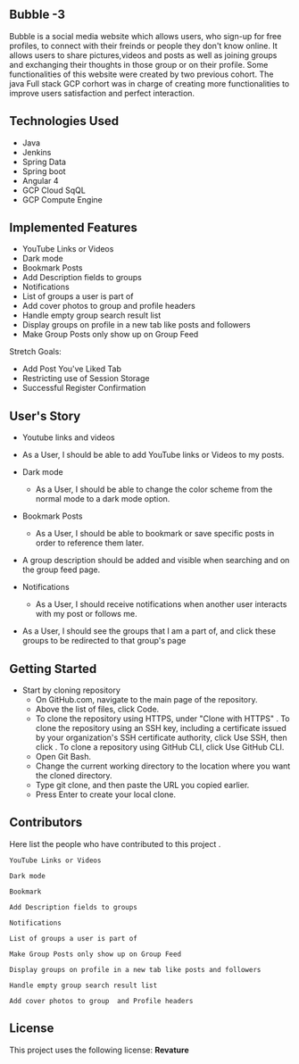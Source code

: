  Bubble -3
  -----------------------------------------------------------------------------------------------------------------------------------------------------------
  Bubble is a social media website which allows users, who sign-up for free profiles, to connect with their freinds or people they 
  don't know online. It allows users to share pictures,videos and posts as well as joining groups and exchanging their thoughts in those group or on their profile. 
  Some functionalities of this website were created by two previous cohort. The java Full stack  GCP corhort was in charge of creating more functionalities 
  to improve users satisfaction and perfect interaction.
  

**Technologies Used**
-----------------------------------------------------------------------------------------
* Java
* Jenkins
* Spring Data
* Spring boot
* Angular 4
* GCP Cloud SqQL
* GCP Compute Engine


**Implemented Features**
------------------------------------
* YouTube Links or Videos
* Dark mode
* Bookmark Posts
* Add Description fields to groups
* Notifications
* List of groups a user is part of
* Add cover photos to group and profile headers
* Handle empty group search result list 
* Display groups on profile in a new tab like posts and followers
* Make Group Posts only show up on Group Feed

Stretch Goals:

* Add Post You've Liked Tab
* Restricting use of Session Storage
* Successful Register Confirmation


**User's Story**
-----------------------------------------
*  Youtube links and videos
  * As a User, I should be able to add YouTube links or Videos to my posts.
  
* Dark mode
  * As a User, I should be able to change the color scheme from the normal mode to a dark mode option.
  
* Bookmark Posts
  * As a User, I should be able to bookmark or save specific posts in order to reference them later.
  
* A group description should be added and visible when searching and on the group feed page.

* Notifications
  * As a User, I should receive notifications when another user interacts with my post or follows me.
  
* As a User, I should see the groups that I am a part of, and click these groups to be redirected to that group's page

**Getting Started**
-------------------------------------------
* Start by cloning repository
   * On GitHub.com, navigate to the main page of the repository.
   * Above the list of files, click Code.
   *  To clone the repository using HTTPS, under "Clone with HTTPS" . To clone the repository using an SSH key,
   including a certificate issued by your organization's SSH certificate authority, click Use SSH, then click . 
    To clone a repository using GitHub CLI, click Use GitHub CLI.
    * Open Git Bash.
    * Change the current working directory to the location where you want the cloned directory.
    * Type git clone, and then paste the URL you copied earlier.
    * Press Enter to create your local clone.

**Contributors**
---------------------------------------------
Here list the people who have contributed to this project . 

    YouTube Links or Videos 
      
    Dark mode   
      
    Bookmark   
      
    Add Description fields to groups         
      
    Notifications 
      
    List of groups a user is part of 
      
    Make Group Posts only show up on Group Feed 
      
    Display groups on profile in a new tab like posts and followers
      
    Handle empty group search result list 
      
    Add cover photos to group  and Profile headers

**License**
--------------------------------------------
This project uses the following license: **Revature**
